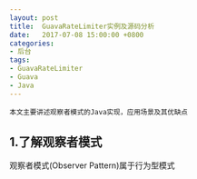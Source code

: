 ```yaml
---
layout: post
title:  GuavaRateLimiter实例及源码分析
date:   2017-07-08 15:00:00 +0800
categories:
- 后台
tags:
- GuavaRateLimiter
- Guava
- Java
---
```




`本文主要讲述观察者模式的Java实现，应用场景及其优缺点`

## 1.了解观察者模式

观察者模式(Observer Pattern)属于行为型模式